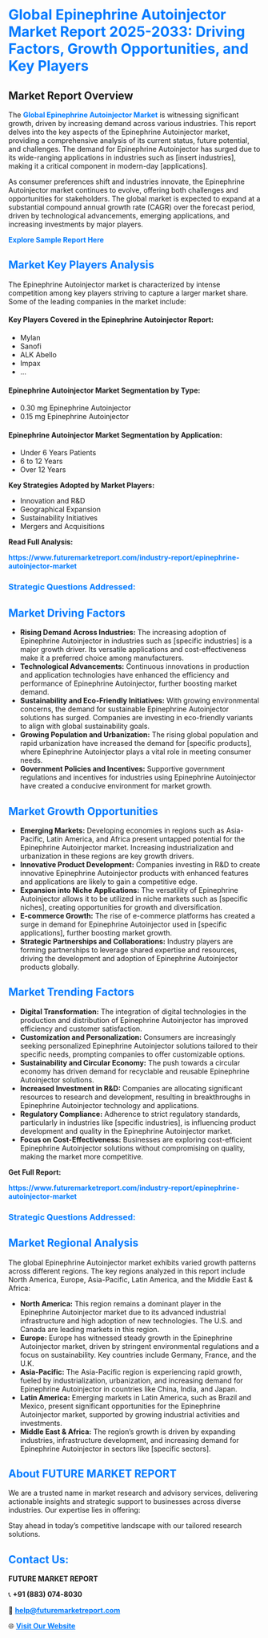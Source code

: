 <h1 style="color: #007BFF;">Global Epinephrine Autoinjector Market Report 2025-2033: Driving Factors, Growth Opportunities, and Key Players</h1>

<section id="overview">
<h2>Market Report Overview</h2>
<p>The <a href="https://www.futuremarketreport.com/industry-report/epinephrine-autoinjector-market" style="color: #007BFF; text-decoration: none;"><strong>Global Epinephrine Autoinjector Market</strong></a> is witnessing significant growth, driven by increasing demand across various industries. This report delves into the key aspects of the Epinephrine Autoinjector market, providing a comprehensive analysis of its current status, future potential, and challenges. The demand for Epinephrine Autoinjector has surged due to its wide-ranging applications in industries such as [insert industries], making it a critical component in modern-day [applications].</p>
<p>As consumer preferences shift and industries innovate, the Epinephrine Autoinjector market continues to evolve, offering both challenges and opportunities for stakeholders. The global market is expected to expand at a substantial compound annual growth rate (CAGR) over the forecast period, driven by technological advancements, emerging applications, and increasing investments by major players.</p>
</section>

<section id="overview">
<p><a href="https://www.futuremarketreport.com/request-sample/reportId=91297" style="color: #007BFF; text-decoration: none;"><strong>Explore Sample Report Here</strong></a></p>
</section>

<section id="key-players">
<h2 style="color: #007BFF;">Market Key Players Analysis</h2>
<p>The Epinephrine Autoinjector market is characterized by intense competition among key players striving to capture a larger market share. Some of the leading companies in the market include:</p>
<h4>Key Players Covered in the Epinephrine Autoinjector Report:</h4>
<ul><li>Mylan</li><li>Sanofi</li><li>ALK Abello</li><li>Impax</li><li>...</li></ul>
<h4>Epinephrine Autoinjector Market Segmentation by Type:</h4>
<ul><li>0.30 mg Epinephrine Autoinjector</li><li>0.15 mg Epinephrine Autoinjector</li></ul>

<h4>Epinephrine Autoinjector Market Segmentation by Application:</h4>
<ul><li>Under 6 Years Patients</li><li>6 to 12 Years</li><li>Over 12 Years</li></ul>
<p><strong>Key Strategies Adopted by Market Players:</strong></p>
<ul>
<li>Innovation and R&D</li>
<li>Geographical Expansion</li>
<li>Sustainability Initiatives</li>
<li>Mergers and Acquisitions</li>
</ul>
</section>

<section>
<p><strong>Read Full Analysis: </strong></p><a href="https://www.futuremarketreport.com/industry-report/epinephrine-autoinjector-market" style="color: #007BFF; text-decoration: none;"><strong>https://www.futuremarketreport.com/industry-report/epinephrine-autoinjector-market</strong></a>
<h3 style="color: #007BFF;">Strategic Questions Addressed:</h3>
</section>

<section id="driving-factors">
<h2 style="color: #007BFF;">Market Driving Factors</h2>
<ul>
<li><strong>Rising Demand Across Industries:</strong> The increasing adoption of Epinephrine Autoinjector in industries such as [specific industries] is a major growth driver. Its versatile applications and cost-effectiveness make it a preferred choice among manufacturers.</li>
<li><strong>Technological Advancements:</strong> Continuous innovations in production and application technologies have enhanced the efficiency and performance of Epinephrine Autoinjector, further boosting market demand.</li>
<li><strong>Sustainability and Eco-Friendly Initiatives:</strong> With growing environmental concerns, the demand for sustainable Epinephrine Autoinjector solutions has surged. Companies are investing in eco-friendly variants to align with global sustainability goals.</li>
<li><strong>Growing Population and Urbanization:</strong> The rising global population and rapid urbanization have increased the demand for [specific products], where Epinephrine Autoinjector plays a vital role in meeting consumer needs.</li>
<li><strong>Government Policies and Incentives:</strong> Supportive government regulations and incentives for industries using Epinephrine Autoinjector have created a conducive environment for market growth.</li>
</ul>
</section>

<section id="growth-opportunities">
<h2 style="color: #007BFF;">Market Growth Opportunities</h2>
<ul>
<li><strong>Emerging Markets:</strong> Developing economies in regions such as Asia-Pacific, Latin America, and Africa present untapped potential for the Epinephrine Autoinjector market. Increasing industrialization and urbanization in these regions are key growth drivers.</li>
<li><strong>Innovative Product Development:</strong> Companies investing in R&D to create innovative Epinephrine Autoinjector products with enhanced features and applications are likely to gain a competitive edge.</li>
<li><strong>Expansion into Niche Applications:</strong> The versatility of Epinephrine Autoinjector allows it to be utilized in niche markets such as [specific niches], creating opportunities for growth and diversification.</li>
<li><strong>E-commerce Growth:</strong> The rise of e-commerce platforms has created a surge in demand for Epinephrine Autoinjector used in [specific applications], further boosting market growth.</li>
<li><strong>Strategic Partnerships and Collaborations:</strong> Industry players are forming partnerships to leverage shared expertise and resources, driving the development and adoption of Epinephrine Autoinjector products globally.</li>
</ul>
</section>

<section id="trending-factors">
<h2 style="color: #007BFF;">Market Trending Factors</h2>
<ul>
<li><strong>Digital Transformation:</strong> The integration of digital technologies in the production and distribution of Epinephrine Autoinjector has improved efficiency and customer satisfaction.</li>
<li><strong>Customization and Personalization:</strong> Consumers are increasingly seeking personalized Epinephrine Autoinjector solutions tailored to their specific needs, prompting companies to offer customizable options.</li>
<li><strong>Sustainability and Circular Economy:</strong> The push towards a circular economy has driven demand for recyclable and reusable Epinephrine Autoinjector solutions.</li>
<li><strong>Increased Investment in R&D:</strong> Companies are allocating significant resources to research and development, resulting in breakthroughs in Epinephrine Autoinjector technology and applications.</li>
<li><strong>Regulatory Compliance:</strong> Adherence to strict regulatory standards, particularly in industries like [specific industries], is influencing product development and quality in the Epinephrine Autoinjector market.</li>
<li><strong>Focus on Cost-Effectiveness:</strong> Businesses are exploring cost-efficient Epinephrine Autoinjector solutions without compromising on quality, making the market more competitive.</li>
</ul>
</section>

<section>
<p><strong>Get Full Report: </strong></p><a href="https://www.futuremarketreport.com/industry-report/epinephrine-autoinjector-market" style="color: #007BFF; text-decoration: none;"><strong>https://www.futuremarketreport.com/industry-report/epinephrine-autoinjector-market</strong></a>
<h3 style="color: #007BFF;">Strategic Questions Addressed:</h3>
</section>


<section id="regional-analysis">
<h2 style="color: #007BFF;">Market Regional Analysis</h2>
<p>The global Epinephrine Autoinjector market exhibits varied growth patterns across different regions. The key regions analyzed in this report include North America, Europe, Asia-Pacific, Latin America, and the Middle East & Africa:</p>
<ul>
<li><strong>North America:</strong> This region remains a dominant player in the Epinephrine Autoinjector market due to its advanced industrial infrastructure and high adoption of new technologies. The U.S. and Canada are leading markets in this region.</li>
<li><strong>Europe:</strong> Europe has witnessed steady growth in the Epinephrine Autoinjector market, driven by stringent environmental regulations and a focus on sustainability. Key countries include Germany, France, and the U.K.</li>
<li><strong>Asia-Pacific:</strong> The Asia-Pacific region is experiencing rapid growth, fueled by industrialization, urbanization, and increasing demand for Epinephrine Autoinjector in countries like China, India, and Japan.</li>
<li><strong>Latin America:</strong> Emerging markets in Latin America, such as Brazil and Mexico, present significant opportunities for the Epinephrine Autoinjector market, supported by growing industrial activities and investments.</li>
<li><strong>Middle East & Africa:</strong> The region’s growth is driven by expanding industries, infrastructure development, and increasing demand for Epinephrine Autoinjector in sectors like [specific sectors].</li>
</ul>
</section>

<footer>
<h2 style="color: #007BFF;">About FUTURE MARKET REPORT</h2>
<p>We are a trusted name in market research and advisory services, delivering actionable insights and strategic support to businesses across diverse industries. Our expertise lies in offering:</p>

<p>Stay ahead in today’s competitive landscape with our tailored research solutions.</p>

<h2 style="color: #007BFF;">Contact Us:</h2>
<p><strong>FUTURE MARKET REPORT</strong></p>
<p>📞 <strong>+91 (883) 074-8030</strong></p>
<p>📧 <strong><a href="mailto:help@futuremarketreport.com" style="color: #007BFF;">help@futuremarketreport.com</a></strong></p>
<p>🌐 <strong><a href="https://www.futuremarketreport.com/" style="color: #007BFF;">Visit Our Website</a></strong></p>
</footer>